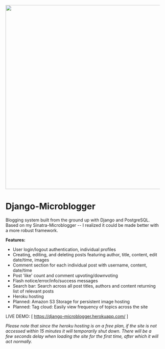 <img src='http://galenscovell.github.io/css/pics/microblogger.png' width=600px />

Django-Microblogger
===================

Blogging system built from the ground up with Django and PostgreSQL. 
Based on my Sinatra-Microblogger -- I realized it could be made better with a more robust framework.

<b>Features:</b>
* User login/logout authentication, individual profiles
* Creating, editing, and deleting posts featuring author, title, content, edit date/time, images
* Comment section for each individual post with username, content, date/time
* Post 'like' count and comment upvoting/downvoting
* Flash notice/error/info/success messages
* Search bar: Search across all post titles, authors and content returning list of relevant posts
* Heroku hosting
* Planned: Amazon S3 Storage for persistent image hosting
* Planned: Tag cloud: Easily view frequency of topics across the site

LIVE DEMO: [ https://django-microblogger.herokuapp.com/ ]

<i>Please note that since the heroku hosting is on a free plan, if the site is not accessed within 15 minutes it will temporarily shut down. There will be a few seconds delay when loading the site for the first time, after which it will act normally.</i>
